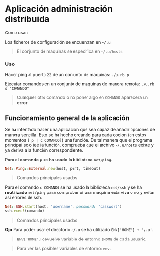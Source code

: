# Aplicación administración distribuida

Como usar:

Los ficheros de configuración se encuentran en `~/.u`
> El conjunto de maquinas se especifica en `~/.u/hosts`

### Uso

Hacer ping al puerto `22` de un conjunto de maquinas:
`./u.rb p`
 
Ejecutar comandos en un conjunto de maquinas de manera remota:
`./u.rb s "COMANDO"`

> Cualquier otro comando o no poner algo en `COMANDO` aparecerá un **error**

## Funcionamiento general de la aplicación

Se ha intentado hacer una aplicación que sea capaz de añadir opciones de manera sencilla. Esto se ha hecho creando para cada opcion (en estos momentos `[ p | c COMANDO]`) una función. De tal manera que el programa principal solo lee la función, comprueba que el archivo `~/.u/hosts` existe y ya deriva a la función correspondiente.

Para el comando `p` se ha usado la biblioteca `net/ping`.
```ruby
Net::Ping::External.new(host, port, timeout)
```
> Comandos principales usados

Para el comando `c COMANDO` se ha usado la biblioteca `net/ssh` y se ha **reutilizado**  `net/ping` para comprobar si una maquina esta viva o no y evitar así errores de ssh.
```ruby
Net::SSH.start(host, 'username', password: "password")
ssh.exec!(comando)
```
> Comandos principales usados

**Ojo** Para poder usar el directorio `~/.u` se ha utilizado `ENV['HOME'] + '/.u'`.
> `ENV['HOME']`  devuelve variable de entorno `$HOME` de cada usuario.

> Para ver las posibles variables de entorno: `env`.
